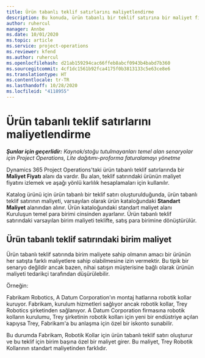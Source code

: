 ```yaml
---
title: Ürün tabanlı teklif satırlarını maliyetlendirme
description: Bu konuda, ürün tabanlı bir teklif satırına bir maliyet fiyatı uygulama hakkında bilgiler sağlanmaktadır.
author: ruhercul
manager: Annbe
ms.date: 10/01/2020
ms.topic: article
ms.service: project-operations
ms.reviewer: kfend
ms.author: ruhercul
ms.openlocfilehash: d21ab159294cac66ffeb8abcf0943b4babd7b360
ms.sourcegitcommit: 4cf1dc1561b92fca4175f0b3813133c5e63ce8e6
ms.translationtype: HT
ms.contentlocale: tr-TR
ms.lasthandoff: 10/28/2020
ms.locfileid: "4118955"
---
```

# <a name="costing-product-based-quote-lines"></a>Ürün tabanlı teklif satırlarını maliyetlendirme

_**Şunlar için geçerlidir:** Kaynak/stoğu tutulmayanları temel alan senaryolar için Project Operations, Lite dağıtımı-proforma faturalamayı yönetme_


Dynamics 365 Project Operations'taki ürün tabanlı teklif satırlarında bir **Maliyet Fiyatı** alanı da vardır. Bu alan, teklif satırındaki ürünün maliyet fiyatını izlemek ve aşağı yönlü karlılık hesaplamaları için kullanılır.

Katalog ürünü için ürün tabanlı bir teklif satırı oluşturulduğunda, ürün tabanlı teklif satırının maliyeti, varsayılan olarak ürün kataloğundaki **Standart Maliyet** alanından alınır. Ürün kataloğundaki standart maliyet alanı Kuruluşun temel para birimi cinsinden ayarlanır. Ürün tabanlı teklif satırındaki varsayılan birim maliyeti teklifte, satış para birimine dönüştürülür.

## <a name="unit-cost-on-a-product-based-quote-line"></a>Ürün tabanlı teklif satırındaki birim maliyet

Ürün tabanlı teklif satırında birim maliyete sahip olmanın amacı bir ürünün her satışta farklı maliyetlere sahip olabilmesine izin vermektir. Bu tipik bir senaryo değildir ancak bazen, nihai satışın müşterisine bağlı olarak ürünün maliyeti tedarikçi tarafından düşürülebilir.

Örneğin:

Fabrikam Robotics, A Datum Corporation'ın montaj hatlarına robotik kollar kuruyor. Fabrikam, kurulum hizmetleri sağlıyor ancak robotik kollar, Trey Robotics şirketinden sağlanıyor. A Datum Corporation firmasına robotik kolların kurulumu, Trey şirketinin robotik kolları için yeni bir endüstriye açılan kapıysa Trey, Fabrikam'a bu anlaşma için özel bir iskonto sunabilir.

Bu durumda Fabrikam, Robotik Kollar için ürün tabanlı teklif satırı oluşturur ve bu teklif için birim başına özel bir maliyet girer. Bu maliyet, Trey Robotik Kollarının standart maliyetinden farklıdır.
